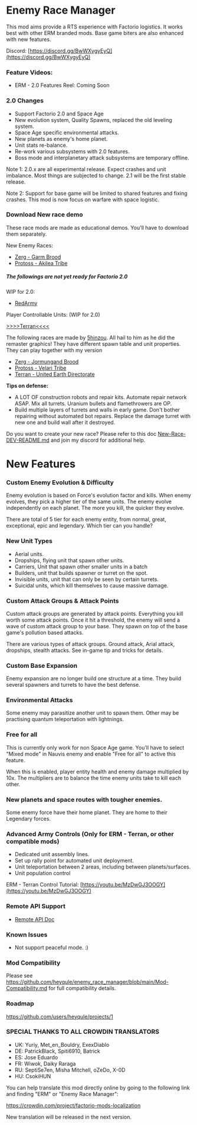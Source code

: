 # Enemy Race Manager

This mod aims provide a RTS experience with Factorio logistics.  It works best with other ERM branded mods.  Base game biters are also enhanced with new features.

Discord:  [https://discord.gg/BwWXygyEyQ](https://discord.gg/BwWXygyEyQ)

### Feature Videos:

- ERM - 2.0 Features Reel: Coming Soon

### 2.0 Changes
- Support Factorio 2.0 and Space Age
- New evolution system, Quality Spawns, replaced the old leveling system.
- Space Age specific environmental attacks.
- New planets as enemy's home planet.
- Unit stats re-balance.
- Re-work various subsystems with 2.0 features.  
- Boss mode and interplanetary attack subsystems are temporary offline.

Note 1: 2.0.x are all experimental release.  Expect crashes and unit imbalance. Most things are subjected to change. 2.1 will be the first stable release.

Note 2: Support for base game will be limited to shared features and fixing crashes.  This mod is now focus on warfare with space logistic.


### Download New race demo

These race mods are made as educational demos. You'll have to download them separately.

New Enemy Races:
* [Zerg - Garm Brood](https://mods.factorio.com/mod/erm_zerg)
* [Protoss - Akilea Tribe](https://mods.factorio.com/mod/erm_toss)

##### The followings are not yet ready for Factorio 2.0
WIP for 2.0:
* [RedArmy](https://mods.factorio.com/mod/erm_redarmy)

Player Controllable Units: (WIP for 2.0)

[>>>>Terran<<<<](https://mods.factorio.com/mod/erm_terran)

The following races are made by [5hinzou](https://mods.factorio.com/user/5hinzou). All hail to him as he did the remaster graphics!
They have different spawn table and unit properties. They can play together with my version

* [Zerg - Jormungand Brood](https://mods.factorio.com/mod/erm_zerg_exp)
* [Protoss - Velari Tribe](https://mods.factorio.com/mod/erm_toss_exp)
* [Terran - United Earth Directorate](https://mods.factorio.com/mod/erm_terran_exp)

**Tips on defense:**

- A LOT OF construction robots and repair kits. Automate repair network ASAP. Mix all turrets. Uranium bullets and flamethrowers are OP.
- Build multiple layers of turrets and walls in early game.  Don't bother repairing without automated bot repairs.  Replace the damage turret with new one and build wall after it destroyed.

Do you want to create your new race? Please refer to this doc [New-Race-DEV-README.md](https://github.com/heyqule/enemy_race_manager/blob/main/doc/2.0-New-Race-Design.md) and join my discord for additional help.

# New Features

### Custom Enemy Evolution & Difficulty
Enemy evolution is based on Force's evolution factor and kills.  When enemy evolves, they pick a higher tier of the same units. The enemy evolve independently on each planet.  The more you kill, the quicker they evolve. 

There are total of 5 tier for each enemy entity, from normal, great, exceptional, epic and legendary.  Which tier can you handle?

### New Unit Types
- Aerial units.
- Dropships, flying unit that spawn other units.
- Carriers, Unit that spawn other smaller units in a batch
- Builders, unit that builds spawner or turret on the spot.
- Invisible units, unit that can only be seen by certain turrets.
- Suicidal units, which kill themselves to cause massive damage.

### Custom Attack Groups & Attack Points
Custom attack groups are generated by attack points.  Everything you kill worth some attack points.  Once it hit a threshold, the enemy will send a wave of custom attack group to your base. They spawn on top of the base game's pollution based attacks.

There are various types of attack groups. Ground attack, Arial attack, dropships, stealth attacks. See in-game tip and tricks for details.  

### Custom Base Expansion
Enemy expansion are no longer build one structure at a time.  They build several spawners and turrets to have the best defense. 

### Environmental Attacks
Some enemy may parasitize another unit to spawn them.  Other may be practising quantum teleportation with lightnings.

### Free for all
This is currently only work for non Space Age game.  You'll have to select "Mixed mode" in Nauvis enemy and enable "Free for all" to active this feature.

When this is enabled, player entity health and enemy damage multiplied by 10x. The multipliers are to balance the time enemy units take to kill each other.

### New planets and space routes with tougher enemies.
Some enemy force have their home planet.  They are home to their Legendary forces.

### Advanced Army Controls (Only for ERM - Terran, or other compatible mods)
  - Dedicated unit assembly lines. 
  - Set up rally point for automated unit deployment.
  - Unit teleportation between 2 areas, including between planets/surfaces.
  - Unit population control

ERM - Terran Control Tutorial: [https://youtu.be/MzDwGJ3OOGY](https://youtu.be/MzDwGJ3OOGY)

### Remote API Support

* [Remote API Doc](https://github.com/heyqule/enemy_race_manager/blob/main/doc/remote_api.md)

### Known Issues

* Not support peaceful mode. :)

### Mod Compatibility

Please see https://github.com/heyqule/enemy_race_manager/blob/main/Mod-Compatibility.md for full compatibility
details.

### Roadmap
https://github.com/users/heyqule/projects/1


### SPECIAL THANKS TO ALL CROWDIN TRANSLATORS

- UK: Yuriy, Met_en_Bouldry, ExexDiablo
- DE: PatrickBlack, Spiti6910, Batrick
- ES: Jose Eduardo
- FR: Wiwok, Daiky Raraga
- RU: SeptiSe7en, Misha Mitchell, oZeDo, X-0D
- HU: CsokiHUN

You can help translate this mod directly online by going to the following link and finding "ERM" or "Enemy Race
Manager":

https://crowdin.com/project/factorio-mods-localization

New translation will be released in the next version.